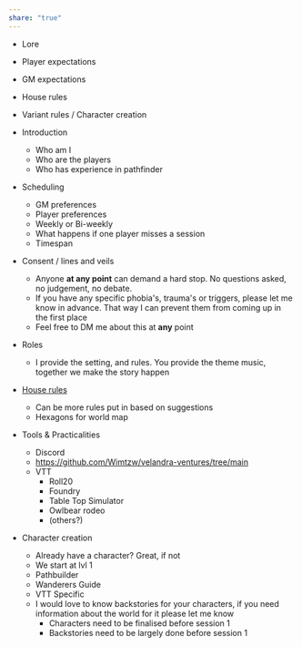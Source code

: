 ```yaml
---
share: "true"
---
```




- Lore
- Player expectations
- GM expectations
- House rules
- Variant rules / Character creation


- Introduction
	- Who am I
	- Who are the players
	- Who has experience in pathfinder
- Scheduling
	- GM preferences
	- Player preferences
	- Weekly or Bi-weekly
	- What happens if one player misses a session
	- Timespan
- Consent / lines and veils
	- Anyone **at any point** can demand a hard stop. No questions asked, no judgement, no debate.
	- If you have any specific phobia's, trauma's or triggers, please let me know in advance. That way I can prevent them from coming up in the first place
	- Feel free to DM me about this at **any** point
- Roles
	- I provide the setting, and rules. You provide the theme music, together we make the story happen
- [House rules](./House%20rules.md)
	- Can be more rules put in based on suggestions
	- Hexagons for world map
- Tools & Practicalities
	- Discord
	- https://github.com/Wimtzw/velandra-ventures/tree/main 
	- VTT
		- Roll20
		- Foundry
		- Table Top Simulator
		- Owlbear rodeo
		- (others?)
- Character creation
	- Already have a character? Great, if not
	- We start at lvl 1
	- Pathbuilder
	- Wanderers Guide
	- VTT Specific
	- I would love to know backstories for your characters, if you need information about the world for it please let me know
		- Characters need to be finalised before session 1
		- Backstories need to be largely done before session 1